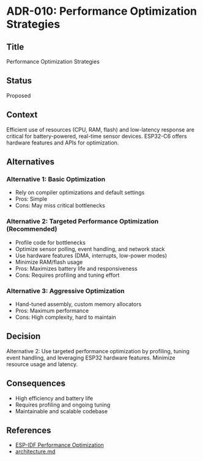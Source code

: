 # ADR-010: Performance Optimization Strategies

## Title
Performance Optimization Strategies

## Status
Proposed

## Context
Efficient use of resources (CPU, RAM, flash) and low-latency response are critical for battery-powered, real-time sensor devices. ESP32-C6 offers hardware features and APIs for optimization.

## Alternatives
### Alternative 1: Basic Optimization
- Rely on compiler optimizations and default settings
- Pros: Simple
- Cons: May miss critical bottlenecks

### Alternative 2: Targeted Performance Optimization (Recommended)
- Profile code for bottlenecks
- Optimize sensor polling, event handling, and network stack
- Use hardware features (DMA, interrupts, low-power modes)
- Minimize RAM/flash usage
- Pros: Maximizes battery life and responsiveness
- Cons: Requires profiling and tuning effort

### Alternative 3: Aggressive Optimization
- Hand-tuned assembly, custom memory allocators
- Pros: Maximum performance
- Cons: High complexity, hard to maintain

## Decision
Alternative 2: Use targeted performance optimization by profiling, tuning event handling, and leveraging ESP32 hardware features. Minimize resource usage and latency.

## Consequences
- High efficiency and battery life
- Requires profiling and ongoing tuning
- Maintainable and scalable codebase

## References
- [ESP-IDF Performance Optimization](https://docs.espressif.com/projects/esp-idf/en/latest/esp32/api-guides/performance.html)
- [architecture.md](../../architecture.md)
